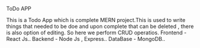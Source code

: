 ToDo APP

This is a Todo App which is complete MERN project.This is used to write things that needed to be doe and upon complete that can be deleted , there is also option of editing. So here we perform CRUD operatios.
Frontend - React Js..
Backend - Node Js , Express..
DataBase - MongoDB..


